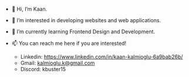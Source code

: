- 👋 Hi, I’m Kaan.
- 👀 I’m interested in developing websites and web applications.
- 🌱 I’m currently learning Frontend Design and Development.
- 📫 You can reach me here if you are interested!
  
     - Linkedin: https://www.linkedin.com/in/kaan-kalmioglu-6a9bab26b/
     - Gmail: kalmioglu.k@gmail.com
     - Discord: kbuster15
